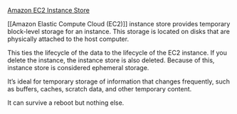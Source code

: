 
[Amazon EC2 Instance Store](https://docs.aws.amazon.com/AWSEC2/latest/UserGuide/InstanceStorage.html)

[[Amazon Elastic Compute Cloud (EC2)]] instance store provides temporary block-level storage for an instance. This storage is located on disks that are physically attached to the host computer. 

This ties the lifecycle of the data to the lifecycle of the EC2 instance. If you delete the instance, the instance store is also deleted. Because of this, instance store is considered ephemeral storage.

It’s ideal for temporary storage of information that changes frequently, such as buffers, caches, scratch data, and other temporary content.

It can survive a reboot but nothing else.